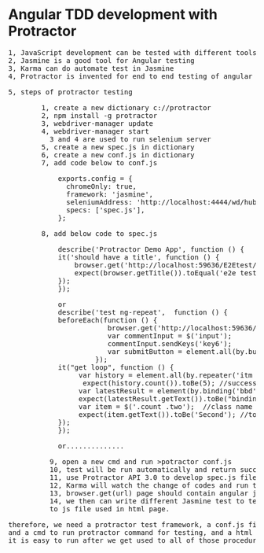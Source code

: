 # Angular TDD development with Protractor 

<pre>
1, JavaScript development can be tested with different tools such as jasmine qunit
2, Jasmine is a good tool for Angular testing
3, Karma can do automate test in Jasmine
4, Protractor is invented for end to end testing of angular js

5, steps of protractor testing

        1, create a new dictionary c://protractor
        2, npm install -g protractor
        3, webdriver-manager update
        4, webdriver-manager start
          3 and 4 are used to run selenium server
        5, create a new spec.js in dictionary
        6, create a new conf.js in dictionary
        7, add code below to conf.js
        
            exports.config = {
              chromeOnly: true,
              framework: 'jasmine',
              seleniumAddress: 'http://localhost:4444/wd/hub',
              specs: ['spec.js'],
            };
        
        8, add below code to spec.js
        
            describe('Protractor Demo App', function () {
            it('should have a title', function () {
                browser.get('http://localhost:59636/E2Etest/Index');
                expect(browser.getTitle()).toEqual('e2e test page');
            });
            });
            
            or 
            describe('test ng-repeat',  function () {
            beforeEach(function () {  
                        browser.get('http://localhost:59636/E2Etest/Index');
                        var commentInput = $('input');
                        commentInput.sendKeys('key6'); 
                        var submitButton = element.all(by.buttonText('Submit')).click();
                     });
            it("get loop", function () {
                 var history = element.all(by.repeater('itm in plist'));
                  expect(history.count()).toBe(5); //success
                 var latestResult = element(by.binding('bbd')); 
                 expect(latestResult.getText()).toBe("binding bbd"); 
                 var item = $('.count .two');  //class name that is css
                 expect(item.getText()).toBe('Second'); //to get this class name
            });
            });
        
            or..............
        
          9, open a new cmd and run >potractor conf.js
          10, test will be run automatically and return success or failed logs
          11, use Protractor API 3.0 to develop spec.js file
          12, Karma will watch the change of codes and run the testing in real time
          13, browser.get(url) page should contain angular js code.
          14, we then can write different Jasmine test to test angualr js code and add those tested codes
          to js file used in html page.

therefore, we need a protractor test framework, a conf.js file  ,  a spec.js file , a cmd to run protractor server,
and a cmd to run protractor command for testing, and a html page we will develop and put tested angular js codes in.
it is easy to run after we get used to all of those procedures
</pre>

